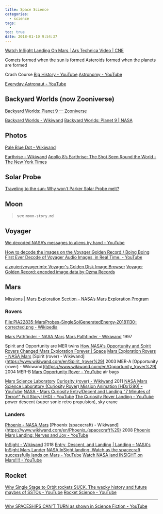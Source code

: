 ```yaml
---
title: Space Science
categories:
  - science
tags:
  - 
toc: true
date: 2018-01-10 9:54:37
---
```


[Watch InSight Landing On Mars | Ars Technica Video | CNE](http://video.arstechnica.com/watch/insight-landing-on-mars)

Comets formed when the sun is formed
Asteroids formed when the planets are formed

Crash Course
[Big History - YouTube](https://www.youtube.com/playlist?list=PL8dPuuaLjXtMczXZUmjb3mZSU1Roxnrey)
[Astronomy - YouTube](https://www.youtube.com/playlist?list=PL8dPuuaLjXtPAJr1ysd5yGIyiSFuh0mIL)

[Everyday Astronaut - YouTube](https://www.youtube.com/channel/UC6uKrU_WqJ1R2HMTY3LIx5Q)

## Backyard Worlds (now Zooniverse)

[Backyard Worlds: Planet 9 — Zooniverse](https://www.zooniverse.org/projects/marckuchner/backyard-worlds-planet-9)

[Backyard Worlds - Wikiwand](https://www.wikiwand.com/en/Backyard_Worlds)
[Backyard Worlds: Planet 9 | NASA](https://www.nasa.gov/feature/backyard-worlds-planet-9)

## Photos

[Pale Blue Dot - Wikiwand](https://www.wikiwand.com/en/Pale_Blue_Dot)

[Earthrise - Wikiwand](https://www.wikiwand.com/en/Earthrise)
[Apollo 8’s Earthrise: The Shot Seen Round the World - The New York Times](https://www.nytimes.com/2018/12/21/science/earthrise-moon-apollo-nasa.html?module=inline)

## Solar Probe

[Traveling to the sun: Why won't Parker Solar Probe melt?](https://phys.org/news/2018-07-sun-wont-parker-solar-probe.amp)

## Moon

> see `moon-story.md`

## Voyager

[We decoded NASA’s messages to aliens by hand - YouTube](https://www.youtube.com/watch?time_continue=45&v=RRuovINxpPc)

[How to decode the images on the Voyager Golden Record / Boing Boing](https://boingboing.net/2017/09/05/how-to-decode-the-images-on-th.html)
[First Ever Decode of Voyager Audio Images, in Real Time. - YouTube](https://www.youtube.com/watch?v=ibByF9XPAPg)

[aizquier/voyagerimb: Voyager's Golden Disk Image Browser](https://github.com/aizquier/voyagerimb)
[Voyager Golden Record: encoded image data by Ozma Records](https://soundcloud.com/user-482195982/voyager-golden-record-encoded-images)

## Mars

[Missions | Mars Exploration Section – NASA’s Mars Exploration Program](https://mars.nasa.gov/mars-exploration/missions/?page=0&per_page=99&order=date+desc&search=)

### Rovers

[File:PIA22835-MarsProbes-SingleSolGeneratedEnergy-20181130-corrected.png - Wikipedia](https://en.wikipedia.org/wiki/File:PIA22835-MarsProbes-SingleSolGeneratedEnergy-20181130-corrected.png)

[Mars Pathfinder - NASA Mars](https://mars.nasa.gov/programmissions/missions/past/pathfinder/)
[Mars Pathfinder - Wikiwand](https://www.wikiwand.com/en/Mars_Pathfinder) 1997

Spirit and Opportunity are MER twins
[How NASA's Opportunity and Spirit Rovers Changed Mars Exploration Forever | Space](https://www.space.com/mars-rovers-opportunity-spirit-change-exploration.html)
[Mars Exploration Rovers - NASA Mars](https://mars.nasa.gov/mer/)
[Spirit (rover) - Wikiwand](https://www.wikiwand.com/en/Spirit_(rover%29) 2003 MER-A
[Opportunity (rover) - Wikiwand](https://www.wikiwand.com/en/Opportunity_(rover%29) 2004 MER-B
[Mars Opportunity Rover - YouTube](https://www.youtube.com/watch?v=GKnZrueYRAY) air bags

[Mars Science Laboratory](https://mars.nasa.gov/msl/)
[Curiosity (rover) - Wikiwand](https://www.wikiwand.com/en/Curiosity_%28rover%29) 2011
[NASA Mars Science Laboratory (Curiosity Rover) Mission Animation [HDx1280] - YouTube](https://www.youtube.com/watch?v=gwinFP8_qIM)
[NASA - Mars Curiosity Entry/Decent and Landing "7 Minutes of Terror!" Full Story! (HD) - YouTube](https://www.youtube.com/watch?v=L9pIy3xSw1I)
[The Curiosity Rover Landing - YouTube](https://www.youtube.com/watch?v=a4YqNoLkmxE) power descent (super sonic retro propulsion), sky crane

### Landers

[Phoenix - NASA Mars](https://mars.nasa.gov/programmissions/missions/past/phoenix/)
[Phoenix (spacecraft) - Wikiwand](https://www.wikiwand.com/en/Phoenix_(spacecraft%29) 2008
[Phoenix Mars Landing: Nerves and Joy - YouTube](https://www.youtube.com/watch?v=hH5pNFROlYU)

[InSight - Wikiwand](https://www.wikiwand.com/en/InSight) 2018
[Entry, Descent, and Landing | Landing – NASA's InSight Mars Lander](https://mars.nasa.gov/insight/timeline/landing/entry-descent-landing/)
[NASA InSight landing: Watch as the spacecraft successfully lands on Mars - YouTube](https://www.youtube.com/watch?v=A9Q-pXVISD4)
[Watch NASA land INSIGHT on Mars!!!! - YouTube](https://www.youtube.com/watch?v=BRj3la_i9a4)

## Rocket

[Why Single Stage to Orbit rockets SUCK. The wacky history and future maybes of SSTOs - YouTube](https://www.youtube.com/watch?v=Sfc2Jg1gkKA)
[Rocket Science - YouTube](https://www.youtube.com/playlist?list=PLYu7z3I8tdEknQK8KQqHA5sc0wbvj2q7z)

---

[Why SPACESHIPS CAN'T TURN as shown in Science Fiction - YouTube](https://www.youtube.com/watch?v=L-Of6r1DlY8)

